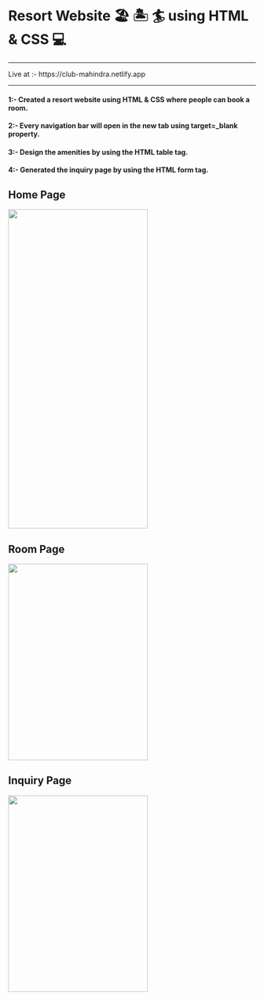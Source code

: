 # Resort Website 🏖️ 🏝️ 🏄 using HTML & CSS 💻
<hr>
Live at :- https://club-mahindra.netlify.app
<hr/>
<h4>1:- <span> Created a resort website using HTML & CSS where people can book a room. </span></h4>
<h4>2:- <span> Every navigation bar will open in the new tab using target=_blank property. </span></h4>
<h4>3:- <span> Design the amenities by using the HTML table tag. </span></h4>
<h4>4:- <span> Generated the inquiry page by using the HTML form tag. </span></h4>
<h2>Home Page</h2>
<img src="https://user-images.githubusercontent.com/103306408/191234265-8a4d30d9-89aa-4452-96b9-78a539f7b591.png" height="650px" width="75%">
<h2>Room Page</h2>
<img src="https://user-images.githubusercontent.com/103306408/191237120-a4ad2c82-8673-48fa-a416-6b1f1b831ac6.png" height="400px" width="75%">
<h2>Inquiry Page</h2>
<img src="https://user-images.githubusercontent.com/103306408/191237735-c9a03846-8f66-4df7-8fd5-52b6d0a31ce8.png" height="400px" width="75%">



